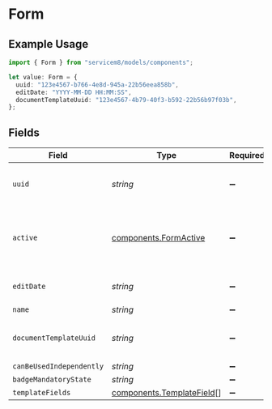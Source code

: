 # Form

## Example Usage

```typescript
import { Form } from "servicem8/models/components";

let value: Form = {
  uuid: "123e4567-b766-4e8d-945a-22b56eea858b",
  editDate: "YYYY-MM-DD HH:MM:SS",
  documentTemplateUuid: "123e4567-4b79-40f3-b592-22b56b97f03b",
};
```

## Fields

| Field                                                                  | Type                                                                   | Required                                                               | Description                                                            | Example                                                                |
| ---------------------------------------------------------------------- | ---------------------------------------------------------------------- | ---------------------------------------------------------------------- | ---------------------------------------------------------------------- | ---------------------------------------------------------------------- |
| `uuid`                                                                 | *string*                                                               | :heavy_minus_sign:                                                     | Record UUID key                                                        | 123e4567-b766-4e8d-945a-22b56eea858b                                   |
| `active`                                                               | [components.FormActive](../../models/components/formactive.md)         | :heavy_minus_sign:                                                     | Record active/deleted flag. <br/><br/>Valid values are [0,1]           |                                                                        |
| `editDate`                                                             | *string*                                                               | :heavy_minus_sign:                                                     | Record last modified timestamp                                         | YYYY-MM-DD HH:MM:SS                                                    |
| `name`                                                                 | *string*                                                               | :heavy_minus_sign:                                                     | N/A                                                                    |                                                                        |
| `documentTemplateUuid`                                                 | *string*                                                               | :heavy_minus_sign:                                                     | N/A                                                                    | 123e4567-4b79-40f3-b592-22b56b97f03b                                   |
| `canBeUsedIndependently`                                               | *string*                                                               | :heavy_minus_sign:                                                     | N/A                                                                    |                                                                        |
| `badgeMandatoryState`                                                  | *string*                                                               | :heavy_minus_sign:                                                     | N/A                                                                    |                                                                        |
| `templateFields`                                                       | [components.TemplateField](../../models/components/templatefield.md)[] | :heavy_minus_sign:                                                     | N/A                                                                    |                                                                        |